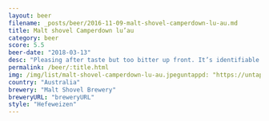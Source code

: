 ```yaml
---
layout: beer
filename: _posts/beer/2016-11-09-malt-shovel-camperdown-lu-au.md
title: Malt shovel Camperdown lu’au
category: beer
score: 5.5
beer-date: "2018-03-13"
desc: "Pleasing after taste but too bitter up front. It’s identifiable as a Hefeweizen but misses the points where they can shine"
permalink: /beer/:title.html
img: /img/list/malt-shovel-camperdown-lu-au.jpeguntappd: "https://untappd.com/b/malt-shovel-brewery-camperdown-luau/2345516"
country: "Australia"
brewery: "Malt Shovel Brewery"
breweryURL: "breweryURL"
style: "Hefeweizen"
---
```

